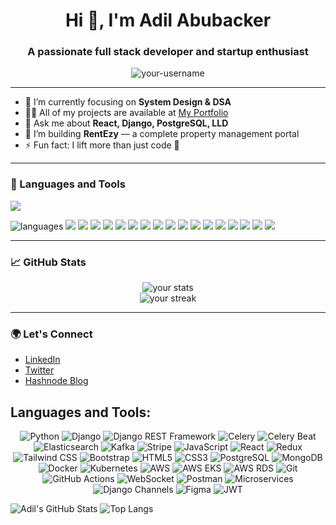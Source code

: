 <h1 align="center">Hi 👋, I'm Adil Abubacker</h1>
<h3 align="center">A passionate full stack developer and startup enthusiast</h3>

<p align="center">
  <img src="https://komarev.com/ghpvc/?username=your-username&label=Profile%20views&color=0e75b6&style=flat" alt="your-username" />
</p>

---

- 🌱 I’m currently focusing on **System Design & DSA**
- 👨‍💻 All of my projects are available at [My Portfolio](https://your-portfolio-link.com)
- 💬 Ask me about **React, Django, PostgreSQL, LLD**
- 🚀 I’m building **RentEzy** — a complete property management portal
- ⚡ Fun fact: I lift more than just code 💪

---

### 🧰 Languages and Tools

<p align="left">
  <img src="https://skillicons.dev/icons?i=python,react,django,postgresql,aws,linux,git,github,nginx,figma,html,css,js,ts" />
</p>

<p align="left">
  <!-- Languages -->
  <img src="https://skillicons.dev/icons?i=python,js,html,css,postgres,mongodb" alt="languages" />
  <img src="https://img.shields.io/badge/Django-092E20?style=for-the-badge&logo=django&logoColor=white" />
  <img src="https://img.shields.io/badge/DRF-red?style=for-the-badge&logo=django&logoColor=white&label=REST%20Framework" />

  <!-- Backend Tools -->
  <img src="https://img.shields.io/badge/Celery-37814A?style=for-the-badge&logo=celery&logoColor=white" />
  <img src="https://img.shields.io/badge/Celery%20Beat-78c091?style=for-the-badge&logo=python&logoColor=white" />
  <img src="https://img.shields.io/badge/Kafka-231F20?style=for-the-badge&logo=apachekafka&logoColor=white" />
  <img src="https://img.shields.io/badge/Elasticsearch-005571?style=for-the-badge&logo=elasticsearch&logoColor=white" />
  <img src="https://img.shields.io/badge/JWT-black?style=for-the-badge&logo=jsonwebtokens&logoColor=white" />

  <!-- Payments -->
  <img src="https://img.shields.io/badge/Stripe-635BFF?style=for-the-badge&logo=stripe&logoColor=white" />

  <!-- Frontend -->
  <img src="https://skillicons.dev/icons?i=react,redux,tailwind,bootstrap" />
  
  <!-- DevOps & Infra -->
  <img src="https://skillicons.dev/icons?i=docker,kubernetes,aws,git,github,postman" />
  <img src="https://img.shields.io/badge/AWS%20EKS-FF9900?style=for-the-badge&logo=amazon-eks&logoColor=white" />
  <img src="https://img.shields.io/badge/AWS%20RDS-527FFF?style=for-the-badge&logo=amazonrds&logoColor=white" />

  <!-- Other Tools -->
  <img src="https://img.shields.io/badge/WebSocket-010101?style=for-the-badge&logo=websocket&logoColor=white" />
  <img src="https://img.shields.io/badge/Microservices-336699?style=for-the-badge&logo=docker&logoColor=white" />
  <img src="https://img.shields.io/badge/Django%20Channels-44B78B?style=for-the-badge&logo=django&logoColor=white" />
  <img src="https://img.shields.io/badge/Figma-F24E1E?style=for-the-badge&logo=figma&logoColor=white" />
  <img src="https://img.shields.io/badge/GitHub%20Actions-2088FF?style=for-the-badge&logo=githubactions&logoColor=white" />
</p>

---

### 📈 GitHub Stats

<p align="center">
  <img src="https://github-readme-stats.vercel.app/api?username=your-username&show_icons=true&theme=radical" alt="your stats"/>
  <br />
  <img src="https://github-readme-streak-stats.herokuapp.com/?user=your-username&theme=radical" alt="your streak"/>
</p>

---

### 🌍 Let's Connect

- [LinkedIn](https://linkedin.com/in/your-profile)
- [Twitter](https://twitter.com/your-handle)
- [Hashnode Blog](https://your-blog.hashnode.dev)


## Languages and Tools:

<div align="center">

![Python](https://img.shields.io/badge/Python-3776AB?style=for-the-badge&logo=python&logoColor=white)
![Django](https://img.shields.io/badge/Django-092E20?style=for-the-badge&logo=django&logoColor=white)
![Django REST Framework](https://img.shields.io/badge/Django%20REST%20Framework-092E20?style=for-the-badge&logo=django&logoColor=white)
![Celery](https://img.shields.io/badge/Celery-37814A?style=for-the-badge&logo=celery&logoColor=white)
![Celery Beat](https://img.shields.io/badge/Celery%20Beat-37814A?style=for-the-badge&logo=celery&logoColor=white)
![Elasticsearch](https://img.shields.io/badge/Elasticsearch-005571?style=for-the-badge&logo=elasticsearch&logoColor=white)
![Kafka](https://img.shields.io/badge/Kafka-231F20?style=for-the-badge&logo=apachekafka&logoColor=white)
![Stripe](https://img.shields.io/badge/Stripe-008CDD?style=for-the-badge&logo=stripe&logoColor=white)
![JavaScript](https://img.shields.io/badge/JavaScript-F7DF1E?style=for-the-badge&logo=javascript&logoColor=black)
![React](https://img.shields.io/badge/React-61DAFB?style=for-the-badge&logo=react&logoColor=black)
![Redux](https://img.shields.io/badge/Redux-764ABC?style=for-the-badge&logo=redux&logoColor=white)
![Tailwind CSS](https://img.shields.io/badge/Tailwind%20CSS-38B2AC?style=for-the-badge&logo=tailwindcss&logoColor=white)
![Bootstrap](https://img.shields.io/badge/Bootstrap-563D7C?style=for-the-badge&logo=bootstrap&logoColor=white)
![HTML5](https://img.shields.io/badge/HTML5-E34F26?style=for-the-badge&logo=html5&logoColor=white)
![CSS3](https://img.shields.io/badge/CSS3-1572B6?style=for-the-badge&logo=css3&logoColor=white)
![PostgreSQL](https://img.shields.io/badge/PostgreSQL-336791?style=for-the-badge&logo=postgresql&logoColor=white)
![MongoDB](https://img.shields.io/badge/MongoDB-47A248?style=for-the-badge&logo=mongodb&logoColor=white)
![Docker](https://img.shields.io/badge/Docker-2496ED?style=for-the-badge&logo=docker&logoColor=white)
![Kubernetes](https://img.shields.io/badge/Kubernetes-326CE5?style=for-the-badge&logo=kubernetes&logoColor=white)
![AWS](https://img.shields.io/badge/AWS-232F3E?style=for-the-badge&logo=amazonaws&logoColor=white)
![AWS EKS](https://img.shields.io/badge/AWS%20EKS-FF9900?style=for-the-badge&logo=amazonaws&logoColor=white)
![AWS RDS](https://img.shields.io/badge/AWS%20RDS-527FFF?style=for-the-badge&logo=amazonaws&logoColor=white)
![Git](https://img.shields.io/badge/Git-F05032?style=for-the-badge&logo=git&logoColor=white)
![GitHub Actions](https://img.shields.io/badge/GitHub%20Actions-2088FF?style=for-the-badge&logo=githubactions&logoColor=white)
![WebSocket](https://img.shields.io/badge/WebSocket-008CCD?style=for-the-badge&logo=websocket&logoColor=white)
![Postman](https://img.shields.io/badge/Postman-FF6C37?style=for-the-badge&logo=postman&logoColor=white)
![Microservices](https://img.shields.io/badge/Microservices-0078D7?style=for-the-badge&logo=microservices&logoColor=white)
![Django Channels](https://img.shields.io/badge/Django%20Channels-092E20?style=for-the-badge&logo=django&logoColor=white)
![Figma](https://img.shields.io/badge/Figma-F24E1E?style=for-the-badge&logo=figma&logoColor=white)
![JWT](https://img.shields.io/badge/JWT-000000?style=for-the-badge&logo=jsonwebtokens&logoColor=white)

</div>

![Adil's GitHub Stats](https://github-readme-stats.vercel.app/api?username=AdilAbubacker&show_icons=true&theme=tokyonight)
![Top Langs](https://github-readme-stats.vercel.app/api/top-langs/?username=AdilAbubacker&layout=compact&theme=tokyonight)


<!--
**AdilAbubacker/AdilAbubacker** is a ✨ _special_ ✨ repository because its `README.md` (this file) appears on your GitHub profile.

Here are some ideas to get you started:

- 🔭 I’m currently working on ...
- 🌱 I’m currently learning ...
- 👯 I’m looking to collaborate on ...
- 🤔 I’m looking for help with ...
- 💬 Ask me about ...
- 📫 How to reach me: ...
- 😄 Pronouns: ...
- ⚡ Fun fact: ...
-->
